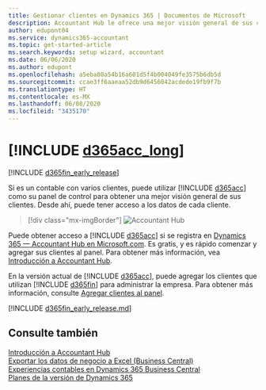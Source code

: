 ```yaml
---
title: Gestionar clientes en Dynamics 365 | Documentos de Microsoft
description: Accountant Hub le ofrece una mejor visión general de sus clientes para que pueda cambiar fácilmente de cliente a cliente.
author: edupont04
ms.service: dynamics365-accountant
ms.topic: get-started-article
ms.search.keywords: setup wizard, accountant
ms.date: 06/06/2020
ms.author: edupont
ms.openlocfilehash: a5eba80a54b16a601d5f4b004049fe3575b6db5d
ms.sourcegitcommit: ccae3ff6aaeaa52db9d6456042acdede19fb9f7b
ms.translationtype: HT
ms.contentlocale: es-MX
ms.lasthandoff: 06/08/2020
ms.locfileid: "3435170"
---
```

# <a name="welcome-to-d365acc_long"></a>[!INCLUDE [d365acc_long](includes/d365acc_long_md.md)]

[!INCLUDE [d365fin_early_release](includes/d365fin_early_release.md.md)]

Si es un contable con varios clientes, puede utilizar [!INCLUDE [d365acc](includes/d365acc_md.md)] como su panel de control para obtener una mejor visión general de sus clientes. Desde ahí, puede tener acceso a los datos de cada cliente.  

> [!div class="mx-imgBorder"]
> ![Accountant Hub](./media/accountant-get-started/accountant-dashboard.png)

Puede obtener acceso a [!INCLUDE [d365acc](includes/d365acc_md.md)] si se registra en [Dynamics 365 — Accountant Hub en Microsoft.com](https://www.microsoft.com/dynamics365/financial-insights-for-accountants). Es gratis, y es rápido comenzar y agregar sus clientes al panel. Para obtener más información, vea [Introducción a Accountant Hub](get-started.md).  

En la versión actual de [!INCLUDE [d365acc](includes/d365acc_md.md)], puede agregar los clientes que utilizan [!INCLUDE [d365fin](includes/d365fin_long_md.md)] para administrar la empresa. Para obtener más información, consulte [Agregar clientes al panel](add-client.md).  

[!INCLUDE [d365fin_early_release.md](includes/d365fin_early_release.md.md)]

## <a name="see-also"></a>Consulte también

[Introducción a Accountant Hub](get-started.md)  
[Exportar los datos de negocio a Excel (Business Central)](/dynamics365/business-central/about-export-data)  
[Experiencias contables en Dynamics 365 Business Central](/dynamics365/business-central/finance-accounting)  
[Planes de la versión de Dynamics 365](/dynamics365/release-plans/)  
